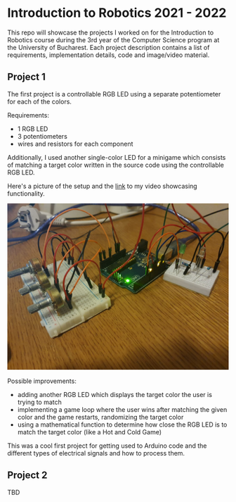 # Introduction to Robotics 2021 - 2022
This repo will showcase the projects I worked on for the Introduction to Robotics course during the 3rd year of the Computer Science program at the University of Bucharest. Each project description contains a list of requirements, implementation details, code and image/video material.
## Project 1
The first project is a controllable RGB LED using a separate potentiometer for each of the colors.

Requirements:
* 1 RGB LED
* 3 potentiometers
* wires and resistors for each component

Additionally, I used another single-color LED for a minigame which consists of matching a target color written in the source code using the controllable RGB LED.

Here's a picture of the setup and the [link](https://youtu.be/NDZlMUl-0iA) to my video showcasing functionality.

<img src = "https://github.com/Charmichles/introduction-to-robotics/blob/12506e7ef0ef9ed2d788a26fb91f4a2b1cbc86e4/project-1/setup.jpeg">

Possible improvements:
* adding another RGB LED which displays the target color the user is trying to match
* implementing a game loop where the user wins after matching the given color and the game restarts, randomizing the target color
* using a mathematical function to determine how close the RGB LED is to match the target color (like a Hot and Cold Game)

This was a cool first project for getting used to Arduino code and the different types of electrical signals and how to process them.

## Project 2

TBD
